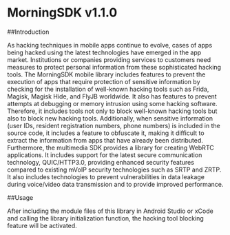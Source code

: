 # MorningSDK v1.1.0

##Introduction

As hacking techniques in mobile apps continue to evolve, cases of apps being hacked using the latest technologies have emerged in the app market. Institutions or companies providing services to customers need measures to protect personal information from these sophisticated hacking tools. The MorningSDK mobile library includes features to prevent the execution of apps that require protection of sensitive information by checking for the installation of well-known hacking tools such as Frida, Magisk, Magisk Hide, and FlyJB worldwide. It also has features to prevent attempts at debugging or memory intrusion using some hacking software. Therefore, it includes tools not only to block well-known hacking tools but also to block new hacking tools. Additionally, when sensitive information (user IDs, resident registration numbers, phone numbers) is included in the source code, it includes a feature to obfuscate it, making it difficult to extract the information from apps that have already been distributed. Furthermore, the multimedia SDK provides a library for creating WebRTC applications. It includes support for the latest secure communication technology, QUIC/HTTP3.0, providing enhanced security features compared to existing mVoIP security technologies such as SRTP and ZRTP. It also includes technologies to prevent vulnerabilities in data leakage during voice/video data transmission and to provide improved performance.

##Usage

After including the module files of this library in Android Studio or xCode and calling the library initialization function, the hacking tool blocking feature will be activated.
